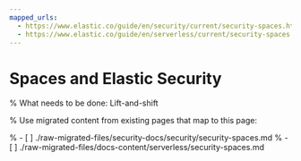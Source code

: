 ```yaml
---
mapped_urls:
  - https://www.elastic.co/guide/en/security/current/security-spaces.html
  - https://www.elastic.co/guide/en/serverless/current/security-spaces.html
---
```


# Spaces and Elastic Security

% What needs to be done: Lift-and-shift

% Use migrated content from existing pages that map to this page:

% - [ ] ./raw-migrated-files/security-docs/security/security-spaces.md
% - [ ] ./raw-migrated-files/docs-content/serverless/security-spaces.md